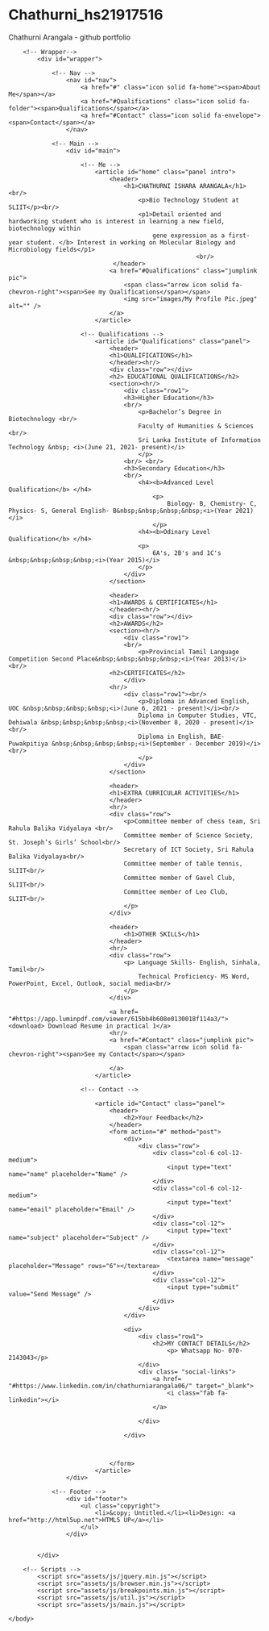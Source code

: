 # Chathurni_hs21917516
Chathurni Arangala - github portfolio

<!DOCTYPE HTML>
<!--
	Astral by HTML5 UP
	html5up.net | @ajlkn
	Free for personal and commercial use under the CCA 3.0 license (html5up.net/license)
-->
<html>
	<head>
		<title>My Online Portfolio</title>
		<meta charset="utf-8" />
		<meta name="viewport" content="width=device-width, initial-scale=1, user-scalable=no" />
		<link rel="stylesheet" href="assets/css/main.css" />
		<noscript><link rel="stylesheet" href="assets/css/noscript.css" /></noscript>
		<title>Social Media Links</title>
		<script src="https://kit.fontawesome.com/9386e0064c.js" crossorigin="anonymous"></script>
	</head>
	<body class="is-preload">

		<!-- Wrapper-->
			<div id="wrapper">

				<!-- Nav -->
					<nav id="nav">
						<a href="#" class="icon solid fa-home"><span>About Me</span></a>
						<a href="#Qualifications" class="icon solid fa-folder"><span>Qualifications</span></a>
						<a href="#Contact" class="icon solid fa-envelope"><span>Contact</span></a>
					</nav>

				<!-- Main -->
					<div id="main">

						<!-- Me -->
							<article id="home" class="panel intro">
								<header>  
								    <h1>CHATHURNI ISHARA ARANGALA</h1><br/>
								        <p>Bio Technology Student at SLIIT</p><br/>
								        <p1>Detail oriented and hardworking student who is interest in learning a new field, biotechnology within
								            gene expression as a first-year student. </b> Interest in working on Molecular Biology and Microbiology fields</p1>
                                                        <br/>
                                 </header>
								<a href="#Qualifications" class="jumplink pic">
									<span class="arrow icon solid fa-chevron-right"><span>See my Qualifications</span></span>
									<img src="images/My Profile Pic.jpeg" alt="" />
								</a>
							</article>
                          
                        <!-- Qualifications -->
							<article id="Qualifications" class="panel">
								<header>
								<h1>QUALIFICATIONS</h1>
								</header><hr/>
                                <div class="row"></div>
								<h2> EDUCATIONAL QUALIFICATIONS</h2>
								<section><hr/>
									<div class="row1">
                                    <h3>Higher Education</h3> 
                                    <br/>
                                        <p>Bachelor’s Degree in Biotechnology <br/>
                                        Faculty of Humanities & Sciences <br/>
                                        Sri Lanka Institute of Information Technology &nbsp; <i>(June 21, 2021- present)</i>
                                        </p>
                                    <br/> <br/>
                                    <h3>Secondary Education</h3>
                                    <br/>
                                        <h4><b>Advanced Level Qualification</b> </h4>
                                            <p>
                                                Biology- B, Chemistry- C, Physics- S, General English- B&nbsp;&nbsp;&nbsp;&nbsp;<i>(Year 2021)</i>
                                            </p>
                                        <h4><b>Odinary Level Qualification</b> </h4>
                                        <p>
                                            6A's, 2B's and 1C's &nbsp;&nbsp;&nbsp;&nbsp;<i>(Year 2015)</i>
                                        </p>
                                    </div>
                                </section>

                                <header>
                                <h1>AWARDS & CERTIFICATES</h1>
                                </header><hr/>
								<div class="row"></div>
                                <h2>AWARDS</h2>
                                <section><hr/>
                                    <div class="row1">
                                    <br/>
                                        <p>Provincial Tamil Language Competition Second Place&nbsp;&nbsp;&nbsp;&nbsp;<i>(Year 2013)</i><br/>
                                <h2>CERTIFICATES</h2>
									</div>
                                <hr/>
                                    <div class="row1"><br/>
                                        <p>Diploma in Advanced English, UOC &nbsp;&nbsp;&nbsp;&nbsp;<i>(June 6, 2021 - present)</i><br/>
                                        Diploma in Computer Studies, VTC, Dehiwala &nbsp;&nbsp;&nbsp;&nbsp;<i>(November 8, 2020 - present)</i><br/>
                                        Diploma in English, BAE- Puwakpitiya &nbsp;&nbsp;&nbsp;&nbsp;<i>(September - December 2019)</i><br/>      
                                        </p>
                                    </div>
                                </section>

								<header>
								<h1>EXTRA CURRICULAR ACTIVITIES</h1>
								</header> 
								<hr/>
								<div class="row">
                                	<p>Committee member of chess team, Sri Rahula Balika Vidyalaya <br/>
									Committee member of Science Society, St. Joseph’s Girls’ School<br/>
									Secretary of ICT Society, Sri Rahula Balika Vidyalaya<br/>
									Committee member of table tennis, SLIIT<br/>
									Committee member of Gavel Club, SLIIT<br/>
									Committee member of Leo Club, SLIIT<br/>
									</p>
								</div>

								<header>
									<h1>OTHER SKILLS</h1>
								</header>
								<hr/>
								<div class="row">
									<p> Language Skills- English, Sinhala, Tamil<br/>
										Technical Proficiency- MS Word, PowerPoint, Excel, Outlook, social media<br/>
									</p>
								</div>

								<a href= "#https://app.luminpdf.com/viewer/615bb4b608e0130018f114a3/"> <download> Download Resume in practical 1</a>
								<hr/>	
								<a href="#Contact" class="jumplink pic">
									<span class="arrow icon solid fa-chevron-right"><span>See my Contact</span></span>
									
								</a> 
							</article>

						<!-- Contact -->
                        
							<article id="Contact" class="panel">
								<header>
									<h2>Your Feedback</h2>
								</header>
								<form action="#" method="post">
									<div>
										<div class="row">
											<div class="col-6 col-12-medium">
												<input type="text" name="name" placeholder="Name" />
											</div>
											<div class="col-6 col-12-medium">
												<input type="text" name="email" placeholder="Email" />
											</div>
											<div class="col-12">
												<input type="text" name="subject" placeholder="Subject" />
											</div>
											<div class="col-12">
												<textarea name="message" placeholder="Message" rows="6"></textarea>
											</div>
											<div class="col-12">
												<input type="submit" value="Send Message" />
											</div>
										</div>
									</div>
								
									<div>
										<div class="row1">
                                			<h2>MY CONTACT DETAILS</h2>
                                				<p> Whatsapp No- 070-2143043</p>
										</div>		
										<div class= "social-links">
											<a href= "#https://www.linkedin.com/in/chathurniarangala06/" target="_blank">
												<i class="fab fa-linkedin"></i>
											</a>
											
										</div>

									</div>									
										
										
                                 	
								</form>
						    </article>
					</div>

				<!-- Footer -->
					<div id="footer">
						<ul class="copyright">
							<li>&copy; Untitled.</li><li>Design: <a href="http://html5up.net">HTML5 UP</a></li>
						</ul>
					</div>
					

			</div>

		<!-- Scripts -->
			<script src="assets/js/jquery.min.js"></script>
			<script src="assets/js/browser.min.js"></script>
			<script src="assets/js/breakpoints.min.js"></script>
			<script src="assets/js/util.js"></script>
			<script src="assets/js/main.js"></script>

	</body>
</html>
